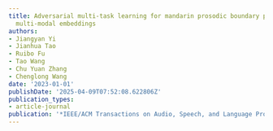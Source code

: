 ```yaml
---
title: Adversarial multi-task learning for mandarin prosodic boundary prediction with
  multi-modal embeddings
authors:
- Jiangyan Yi
- Jianhua Tao
- Ruibo Fu
- Tao Wang
- Chu Yuan Zhang
- Chenglong Wang
date: '2023-01-01'
publishDate: '2025-04-09T07:52:08.622806Z'
publication_types:
- article-journal
publication: '*IEEE/ACM Transactions on Audio, Speech, and Language Processing*'
---
```

